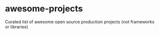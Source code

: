 awesome-projects
================

Curated list of awesome open source production projects (not frameworks or libraries)
